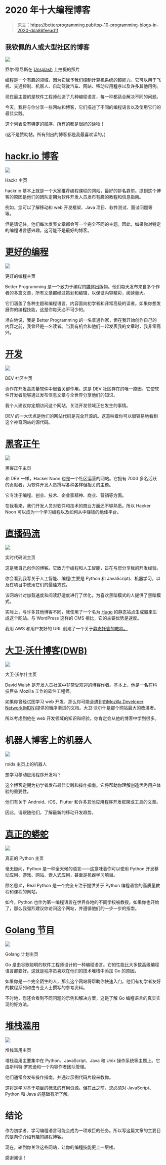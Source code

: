 # 2020 年十大编程博客

> 原文：<https://betterprogramming.pub/top-10-programming-blogs-in-2020-dda86feead1f>

## 我钦佩的人或大型社区的博客

![](img/2ac82de63605993db822bd9ba5685367.png)

乔尔·穆尼斯在 [Unsplash](https://unsplash.com/s/photos/reading?utm_source=unsplash&utm_medium=referral&utm_content=creditCopyText) 上拍摄的照片

编程是一个有趣的领域，因为它赋予我们控制计算机系统的超能力。它可以用于飞机、交通控制、机器人、自动驾驶汽车、网站、移动应用程序以及许多其他用例。

现在最主要的是软件工程师创造了几种编程语言，每一种都适合解决不同的问题。

今天，我将与你分享一些网站和博客，它们描述了不同的编程语言以及使用它们的最佳实践。

这个列表没有特定的顺序，所有的都是很好的读物！

(这不是赞助帖。所有列出的博客都是我最喜欢读的。)

# [hackr.io 博客](https://hackr.io/blog)

![](img/6292ce307f769dfc13653864a89787e1.png)

Hackr 主页

hackr.io 基本上就是一个大家推荐编程课程的网站，最好的排名靠前。提到这个博客的原因是他们的团队定期为软件开发人员发布有趣的教程和信息指南。

例如，您可以了解移动和 web 开发框架、Java 项目、软件测试、面试问题等等。

但是请记住，他们每次发表文章都会写一个完全不同的主题。因此，如果你对特定的编程语言感兴趣，这可能不是最好的博客。

# [更好的编程](https://medium.com/better-programming)

![](img/068ffb67f2e3c3a8652286a2095008b8.png)

更好的编程主页

Better Programming 是一个致力于编程的[媒体](https://medium.com/)出版物。他们每天发布来自多个作者的多篇文章，所有文章都经过策划和编辑，以保证内容精彩，阅读量大。

它们涵盖了各种主题和编程语言，内容面向初学者和非常高级的读者。如果你想发展你的编程技能，这是你每天必不可少的。

坦白地说，我是 Better Programming 的一名普通作家，但在我开始创作自己的内容之前，我曾经是一名读者。当我有机会和他们一起发表我的文章时，我非常高兴。

# [开发](https://dev.to/)

![](img/ed0ecbc262c087faea49da5b57ce51fa.png)

DEV 社区主页

协作在开发高质量软件中起着关键作用。这是 DEV 社区存在的唯一原因。它使软件开发者能够通过发布信息文章与全世界分享他们的知识。

我个人建议你定期访问这个网站，关注开发领域正在发生的事情。

DEV 的一大优点是他们的网站代码是完全开源的。这意味着你可以很容易地看到这个神奇网站的源代码。

# [黑客正午](https://hackernoon.com/)

![](img/13db55f457ad95184c7a86af76276209.png)

黑客正午主页

和 DEV 一样，Hacker Noon 也是一个社区运营的网站。它拥有 7000 多名活跃的贡献者，为软件开发人员撰写各种各样但相关的主题。

它专注于编程、创业、技术、企业家精神、商业、营销等方面。

在我看来，我们开发人员对软件和技术的商业方面还不够熟悉。所以 Hacker Noon 可以成为一个学习编程以及如何从中赚钱的绝佳平台。

# [直播码流](https://livecodestream.dev/)

![](img/a27b895daf5bcfa63466b225c5c6ca1c.png)

实时代码流主页

这是我自己创作的博客。它致力于编程和人工智能，旨在与您分享我的开发经验。

你会看到我写关于人工智能、编程(主要是 Python 和 JavaScript)、机器学习，以及在项目中使用它们的最佳方式。

该网站针对加载速度和阅读舒适度进行了优化，为喜欢黑暗模式的人提供了黑暗模式。

实际上，与许多其他博客不同，我使用了一个名为 [Hugo](https://gohugo.io/) 的静态站点生成器来生成这个网站。与 WordPress 这样的 CMS 相比，它的主要优势是速度。

我用 AWS 和用户友好的 URL 创建了一个关于[静态托管的教程。](https://livecodestream.dev/post/2020-05-08-static-hosting-with-aws/)

# [大卫·沃什博客(DWB)](https://davidwalsh.name/)

![](img/e70bb7c3b42b5ad58820fc303e134686.png)

大卫·沃尔什主页

David Walsh 是开发人员社区中非常受欢迎的博客作者。基本上，他是一名在科技巨头 Mozilla 工作的软件工程师。

如果你曾经试图学习 web 开发，那么你可能会遇到由[Mozilla Developer Network(MDN)](https://developer.mozilla.org/en-US/)提供的循序渐进的文档。大卫·沃尔什是那个网站最大的改进者。

所以考虑到他在 web 开发领域的知识和经验，你肯定会从他的博客中学到很多。

# 机器人博客上的机器人

![](img/3475fe294826da4498208429a886e8d9.png)

roids 主页上的机器人

想学习移动应用程序开发吗？

这个博客定期为初学者发布最佳实践和操作指南。它将帮助你理解创造优秀用户体验的重要性。

他们有关于 Android、iOS、Flutter 和许多其他应用程序开发框架或工具的文章。

因此，请跟随他们，了解最新的移动开发趋势。

# [真正的蟒蛇](https://realpython.com/)

![](img/4660b35593c9a5622d0a0feead827395.png)

真正的 Python 主页

毫无疑问，Python 是一种全天候的语言——这意味着你可以使用 Python 开发移动应用、游戏、网站、嵌入式应用，甚至是机器学习项目。

顾名思义，Real Python 是一个完全专注于提供关于 Python 编程语言的高质量教程和课程的网站。

如今，Python 也作为第一编程语言在世界各地的不同学校被教授。如果你也开始了，那么我强烈建议你访问这个网站，并遵循他们的一步一步的指南。

# [Golang 节目](https://www.golangprograms.com/)

![](img/28720a80d4622369b21ac17e5d9910e7.png)

Golang 计划主页

Go 是由谷歌聪明的软件工程师设计的一种编程语言。它的性能比大多数高级编程语言都要好。这就是程序员喜欢在他们的技术堆栈中添加 Go 的原因。

如果你是一个完全陌生的人，那么这个网站将帮助你快速入门。他们有初学者友好的教程系列和由专业人士撰写的参考资料。

不时地，您还会看到不同问题的示例和解决方案，这是了解 Go 编程语言的真实实现的好方法。

# [堆栈滥用](https://stackabuse.com/)

![](img/e87984c2bbd62f1ed361e4617c4846ef.png)

堆栈滥用主页

堆栈滥用主要集中在 Python、JavaScript、Java 和 Unix 操作系统等主题上。它由斯科特·罗宾逊和一个内容作者团队管理。

他们通常会发布操作指南，并通过示例代码片段来教你。

这将是学习基于项目的概念的有用资源。但在此之前，您必须对 JavaScript、Python 和 Java 的基础有所了解。

# 结论

作为初学者，学习编程语言可能会成为一项艰巨的任务。所以写这篇文章的主要目的是向你介绍有趣的编程博客。

现在，轮到你关注这些网站，让你的编程技能更上一层楼。

感谢阅读！